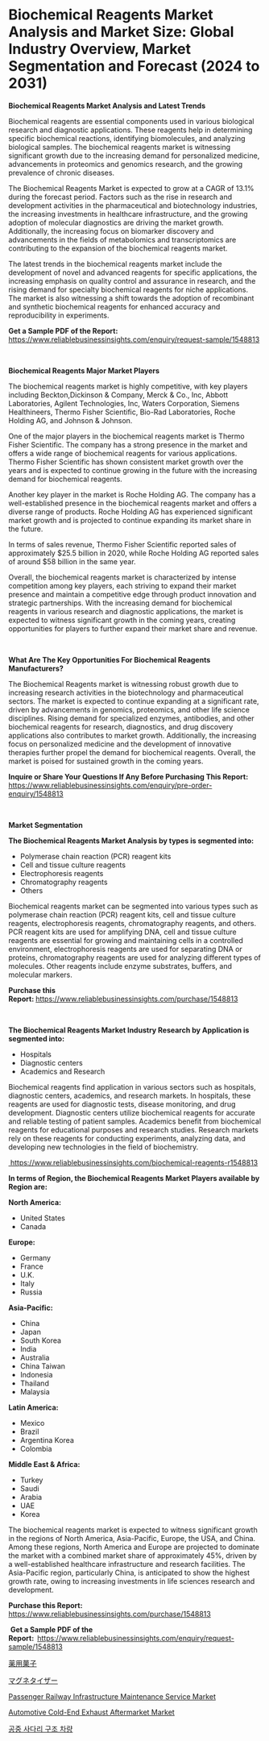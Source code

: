 <p><h1>Biochemical Reagents Market Analysis and Market Size: Global Industry Overview, Market Segmentation and Forecast (2024 to 2031)</h1></p><p><strong>Biochemical Reagents Market Analysis and Latest Trends</strong></p>
<p><p>Biochemical reagents are essential components used in various biological research and diagnostic applications. These reagents help in determining specific biochemical reactions, identifying biomolecules, and analyzing biological samples. The biochemical reagents market is witnessing significant growth due to the increasing demand for personalized medicine, advancements in proteomics and genomics research, and the growing prevalence of chronic diseases.</p><p>The Biochemical Reagents Market is expected to grow at a CAGR of 13.1% during the forecast period. Factors such as the rise in research and development activities in the pharmaceutical and biotechnology industries, the increasing investments in healthcare infrastructure, and the growing adoption of molecular diagnostics are driving the market growth. Additionally, the increasing focus on biomarker discovery and advancements in the fields of metabolomics and transcriptomics are contributing to the expansion of the biochemical reagents market.</p><p>The latest trends in the biochemical reagents market include the development of novel and advanced reagents for specific applications, the increasing emphasis on quality control and assurance in research, and the rising demand for specialty biochemical reagents for niche applications. The market is also witnessing a shift towards the adoption of recombinant and synthetic biochemical reagents for enhanced accuracy and reproducibility in experiments.</p></p>
<p><strong>Get a Sample PDF of the Report:&nbsp;</strong> <a href="https://www.reliablebusinessinsights.com/enquiry/request-sample/1548813">https://www.reliablebusinessinsights.com/enquiry/request-sample/1548813</a></p>
<p>&nbsp;</p>
<p><strong>Biochemical Reagents Major Market Players</strong></p>
<p><p>The biochemical reagents market is highly competitive, with key players including Beckton,Dickinson & Company, Merck & Co., Inc, Abbott Laboratories, Agilent Technologies, Inc, Waters Corporation, Siemens Healthineers, Thermo Fisher Scientific, Bio-Rad Laboratories, Roche Holding AG, and Johnson & Johnson.</p><p>One of the major players in the biochemical reagents market is Thermo Fisher Scientific. The company has a strong presence in the market and offers a wide range of biochemical reagents for various applications. Thermo Fisher Scientific has shown consistent market growth over the years and is expected to continue growing in the future with the increasing demand for biochemical reagents.</p><p>Another key player in the market is Roche Holding AG. The company has a well-established presence in the biochemical reagents market and offers a diverse range of products. Roche Holding AG has experienced significant market growth and is projected to continue expanding its market share in the future.</p><p>In terms of sales revenue, Thermo Fisher Scientific reported sales of approximately $25.5 billion in 2020, while Roche Holding AG reported sales of around $58 billion in the same year.</p><p>Overall, the biochemical reagents market is characterized by intense competition among key players, each striving to expand their market presence and maintain a competitive edge through product innovation and strategic partnerships. With the increasing demand for biochemical reagents in various research and diagnostic applications, the market is expected to witness significant growth in the coming years, creating opportunities for players to further expand their market share and revenue.</p></p>
<p>&nbsp;</p>
<p><strong>What Are The Key Opportunities For Biochemical Reagents Manufacturers?</strong></p>
<p><p>The Biochemical Reagents market is witnessing robust growth due to increasing research activities in the biotechnology and pharmaceutical sectors. The market is expected to continue expanding at a significant rate, driven by advancements in genomics, proteomics, and other life science disciplines. Rising demand for specialized enzymes, antibodies, and other biochemical reagents for research, diagnostics, and drug discovery applications also contributes to market growth. Additionally, the increasing focus on personalized medicine and the development of innovative therapies further propel the demand for biochemical reagents. Overall, the market is poised for sustained growth in the coming years.</p></p>
<p><strong>Inquire or Share Your Questions If Any Before Purchasing This Report:</strong> <a href="https://www.reliablebusinessinsights.com/enquiry/pre-order-enquiry/1548813">https://www.reliablebusinessinsights.com/enquiry/pre-order-enquiry/1548813</a></p>
<p>&nbsp;</p>
<p><strong>Market Segmentation</strong></p>
<p><strong>The Biochemical Reagents Market Analysis by types is segmented into:</strong></p>
<p><ul><li>Polymerase chain reaction (PCR) reagent kits</li><li>Cell and tissue culture reagents</li><li>Electrophoresis reagents</li><li>Chromatography reagents</li><li>Others</li></ul></p>
<p><p>Biochemical reagents market can be segmented into various types such as polymerase chain reaction (PCR) reagent kits, cell and tissue culture reagents, electrophoresis reagents, chromatography reagents, and others. PCR reagent kits are used for amplifying DNA, cell and tissue culture reagents are essential for growing and maintaining cells in a controlled environment, electrophoresis reagents are used for separating DNA or proteins, chromatography reagents are used for analyzing different types of molecules. Other reagents include enzyme substrates, buffers, and molecular markers.</p></p>
<p><strong>Purchase this Report:&nbsp;</strong><a href="https://www.reliablebusinessinsights.com/purchase/1548813">https://www.reliablebusinessinsights.com/purchase/1548813</a></p>
<p>&nbsp;</p>
<p><strong>The Biochemical Reagents Market Industry Research by Application is segmented into:</strong></p>
<p><ul><li>Hospitals</li><li>Diagnostic centers</li><li>Academics and Research</li></ul></p>
<p><p>Biochemical reagents find application in various sectors such as hospitals, diagnostic centers, academics, and research markets. In hospitals, these reagents are used for diagnostic tests, disease monitoring, and drug development. Diagnostic centers utilize biochemical reagents for accurate and reliable testing of patient samples. Academics benefit from biochemical reagents for educational purposes and research studies. Research markets rely on these reagents for conducting experiments, analyzing data, and developing new technologies in the field of biochemistry.</p></p>
<p><a href="https://www.reliablebusinessinsights.com/biochemical-reagents-r1548813">&nbsp;https://www.reliablebusinessinsights.com/biochemical-reagents-r1548813</a></p>
<p><strong>In terms of Region, the Biochemical Reagents Market Players available by Region are:</strong></p>
<p>
    <p> <strong> North America: </strong>
        <ul>
            <li>United States</li>
            <li>Canada</li>
        </ul>
        </p> 
    <p> <strong> Europe: </strong>
        <ul>
            <li>Germany</li>
            <li>France</li>
            <li>U.K.</li>
            <li>Italy</li>
            <li>Russia</li>
        </ul>
        </p> 
    <p> <strong> Asia-Pacific: </strong>
        <ul>
            <li>China</li>
            <li>Japan</li>
            <li>South Korea</li>
            <li>India</li>
            <li>Australia</li>
            <li>China Taiwan</li>
            <li>Indonesia</li>
            <li>Thailand</li>
            <li>Malaysia</li>
        </ul>
        </p> 
    <p> <strong> Latin America: </strong>
        <ul>
            <li>Mexico</li>
            <li>Brazil</li>
            <li>Argentina Korea</li>
            <li>Colombia</li>
        </ul>
        </p> 
    <p> <strong> Middle East & Africa: </strong>
        <ul>
            <li>Turkey</li>
            <li>Saudi</li>
            <li>Arabia</li>
            <li>UAE</li>
            <li>Korea</li>
        </ul>
    </p>
    </p>
<p><p>The biochemical reagents market is expected to witness significant growth in the regions of North America, Asia-Pacific, Europe, the USA, and China. Among these regions, North America and Europe are projected to dominate the market with a combined market share of approximately 45%, driven by a well-established healthcare infrastructure and research facilities. The Asia-Pacific region, particularly China, is anticipated to show the highest growth rate, owing to increasing investments in life sciences research and development.</p></p>
<p><strong>Purchase this Report: </strong><a href="https://www.reliablebusinessinsights.com/purchase/1548813">https://www.reliablebusinessinsights.com/purchase/1548813</a></p>
<p>&nbsp;<strong>Get a Sample PDF of the Report:&nbsp;&nbsp;</strong><a href="https://www.reliablebusinessinsights.com/enquiry/request-sample/1548813">https://www.reliablebusinessinsights.com/enquiry/request-sample/1548813</a></p>
<p><strong></strong></p>
<p><p><a href="https://medium.com/@jacksonwiza1924/%E5%8C%BB%E8%96%AC%E5%93%81%E5%85%A5%E3%82%8A%E8%8F%93%E5%AD%90%E5%B8%82%E5%A0%B4%E3%81%AF%E5%B8%82%E5%A0%B4%E3%82%B7%E3%82%A7%E3%82%A2-%E5%B8%82%E5%A0%B4%E3%83%88%E3%83%AC%E3%83%B3%E3%83%89-%E5%B8%82%E5%A0%B4%E6%88%90%E9%95%B7%E3%81%AB%E9%96%A2%E3%81%99%E3%82%8B%E6%83%85%E5%A0%B1%E3%82%92%E6%8F%90%E4%BE%9B%E3%81%97%E3%81%A6%E3%81%84%E3%81%BE%E3%81%99-0286767d8012">薬用菓子</a></p><p><a href="https://medium.com/@jarredmertz53/%E3%83%9E%E3%82%B0%E3%83%8D%E3%82%BF%E3%82%A4%E3%82%B6%E3%83%BC%E3%82%BA%E5%B8%82%E5%A0%B4%E3%81%AE%E3%82%A4%E3%83%B3%E3%82%B5%E3%82%A4%E3%83%88-%E5%B8%82%E5%A0%B4%E5%8B%95%E5%90%91-%E6%88%90%E9%95%B7-2024%E5%B9%B4%E3%81%8B%E3%82%892031%E5%B9%B4%E3%81%BE%E3%81%A7%E3%81%AE%E4%BA%88%E6%B8%AC-4c25d5dcf775">マグネタイザー</a></p><p><a href="https://github.com/changoleonlaverguenzanoexiste/Market-Research-Report-List-4/blob/main/passenger-railway-infrastructure-maintenance-service-market.md">Passenger Railway Infrastructure Maintenance Service Market</a></p><p><a href="https://github.com/tamvrosiya/Market-Research-Report-List-5/blob/main/automotive-cold-end-exhaust-aftermarket-market.md">Automotive Cold-End Exhaust Aftermarket Market</a></p><p><a href="https://medium.com/@rickymetzdvm/%EA%B3%B5%EC%A4%91-%EC%82%AC%EB%8B%A8-%EA%B5%AC%EC%A1%B0-%EC%B0%A8%EB%9F%89-%EC%8B%9C%EC%9E%A5%EC%9D%80-%EC%8B%9C%EC%9E%A5-%EC%A0%90%EC%9C%A0%EC%9C%A8-%EC%8B%9C%EC%9E%A5-%ED%8A%B8%EB%A0%8C%EB%93%9C-%EB%B0%8F-%EC%8B%9C%EC%9E%A5-%EC%84%B1%EC%9E%A5%EC%97%90-%EB%8C%80%ED%95%9C-%EC%A0%95%EB%B3%B4%EB%A5%BC-%EC%A0%9C%EA%B3%B5%ED%95%A9%EB%8B%88%EB%8B%A4-89d2bdf654d8">공중 사다리 구조 차량</a></p></p>